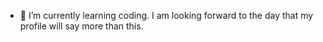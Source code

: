 - 🌱 I’m currently learning coding. I am looking forward to the day that my profile will say more than this. 


<!---
lgworkandstudy/lgworkandstudy is a ✨ special ✨ repository because its `README.md` (this file) appears on your GitHub profile.
You can click the Preview link to take a look at your changes.
--->
